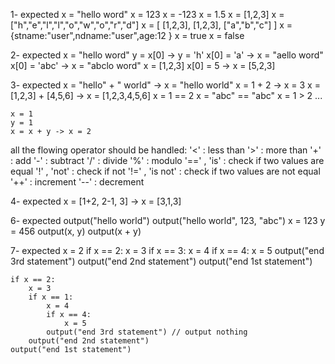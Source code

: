 1- expected
    x = "hello word"
    x = 123
    x = -123
    x = 1.5
    x = [1,2,3]
    x = ["h","e","l","l","o","w","o","r","d"]
    x = [ [1,2,3], [1,2,3], ["a","b","c"] ]
    x = {stname:"user",ndname:"user",age:12 }
    x = true
    x = false

2- expected
    x = "hello word"
    y = x[0]     -> y = 'h'
    x[0] = 'a'   -> x = "aello word"
    x[0] = 'abc' -> x = "abclo word"
    x = [1,2,3]
    x[0] = 5 -> x = [5,2,3]

3- expected
    x = "hello" + " world" -> x = "hello world"
    x = 1 + 2 -> x = 3
    x = [1,2,3] + [4,5,6]  -> x = [1,2,3,4,5,6]
    x = 1 == 2
    x = "abc" == "abc"
    x = 1 > 2 ...

    x = 1
    y = 1
    x = x + y -> x = 2

all the flowing operator should be handled:
    '<'         : less than
    '>'         : more than
    '+'         : add
    '-'         : subtract
    '/'         : divide
    '%'         : modulo
    '==' , 'is' : check if two values are equal
    '!' , 'not' : check if not
    '!=' , 'is not' : check if two values are not equal
    '++'        : increment
    '--'        : decrement

4- expected
    x = [1+2, 2-1, 3] -> x = [3,1,3]

6- expected
    output("hello world")
    output("hello world", 123, "abc")
    x = 123
    y = 456
    output(x, y)
    output(x + y)

7- expected
    x = 2
    if x == 2:
        x = 3
        if x == 3:
            x = 4
            if x == 4:
                x = 5
            output("end 3rd statement")
        output("end 2nd statement")
    output("end 1st statement")

    if x == 2:
        x = 3
        if x == 1:
            x = 4
            if x == 4:
                x = 5
            output("end 3rd statement") // output nothing
        output("end 2nd statement") 
    output("end 1st statement")

